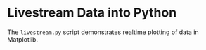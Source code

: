 # Livestream Data into Python

The `livestream.py` script demonstrates realtime plotting of data in Matplotlib.
